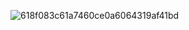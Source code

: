 ![618f083c61a7460ce0a6064319af41bd](https://github.com/markiriy/markiriy/assets/124806098/fad0c676-dbf1-4c67-86fa-af902db1e94a)

<!--
**markiriy/markiriy** is a ✨ _special_ ✨ repository because its `README.md` (this file) appears on your GitHub profile.

Here are some ideas to get you started:

- 🔭 I’m currently working on ...
- 🌱 I’m currently learning ...
- 👯 I’m looking to collaborate on ...
- 🤔 I’m looking for help with ...
- 💬 Ask me about ...
- 📫 How to reach me: ...
- 😄 Pronouns: ...
- ⚡ Fun fact: ...
-->
